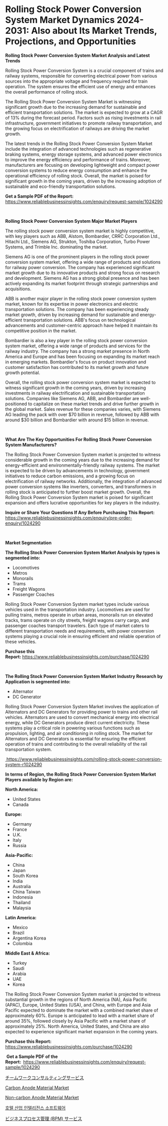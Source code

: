 <p><h1>Rolling Stock Power Conversion System Market Dynamics 2024-2031: Also about Its Market Trends, Projections, and Opportunities</h1></p><p><strong>Rolling Stock Power Conversion System Market Analysis and Latest Trends</strong></p>
<p><p>Rolling Stock Power Conversion System is a crucial component of trains and railway systems, responsible for converting electrical power from various sources into the appropriate voltage and frequency required for train operation. The system ensures the efficient use of energy and enhances the overall performance of rolling stock.</p><p>The Rolling Stock Power Conversion System Market is witnessing significant growth due to the increasing demand for sustainable and efficient transportation solutions. The market is expected to grow at a CAGR of 13% during the forecast period. Factors such as rising investments in rail infrastructure, government initiatives to promote railway transportation, and the growing focus on electrification of railways are driving the market growth.</p><p>The latest trends in the Rolling Stock Power Conversion System Market include the integration of advanced technologies such as regenerative braking systems, energy storage systems, and advanced power electronics to improve the energy efficiency and performance of trains. Moreover, manufacturers are focusing on developing lightweight and compact power conversion systems to reduce energy consumption and enhance the operational efficiency of rolling stock. Overall, the market is poised for significant growth in the coming years, driven by the increasing adoption of sustainable and eco-friendly transportation solutions.</p></p>
<p><strong>Get a Sample PDF of the Report:&nbsp;</strong> <a href="https://www.reliablebusinessinsights.com/enquiry/request-sample/1024290">https://www.reliablebusinessinsights.com/enquiry/request-sample/1024290</a></p>
<p>&nbsp;</p>
<p><strong>Rolling Stock Power Conversion System Major Market Players</strong></p>
<p><p>The rolling stock power conversion system market is highly competitive, with key players such as ABB, Alstom, Bombardier, CRRC Corporation Ltd., Hitachi Ltd., Siemens AG, Strukton, Toshiba Corporation, Turbo Power Systems, and Trimble Inc. dominating the market.</p><p>Siemens AG is one of the prominent players in the rolling stock power conversion system market, offering a wide range of products and solutions for railway power conversion. The company has experienced significant market growth due to its innovative products and strong focus on research and development. Siemens AG has a strong global presence and has been actively expanding its market footprint through strategic partnerships and acquisitions.</p><p>ABB is another major player in the rolling stock power conversion system market, known for its expertise in power electronics and electric transportation solutions. The company has been experiencing steady market growth, driven by increasing demand for sustainable and energy-efficient transportation solutions. ABB's focus on technological advancements and customer-centric approach have helped it maintain its competitive position in the market.</p><p>Bombardier is also a key player in the rolling stock power conversion system market, offering a wide range of products and services for the railway industry. The company has a strong market presence in North America and Europe and has been focusing on expanding its market reach in emerging markets. Bombardier's focus on product innovation and customer satisfaction has contributed to its market growth and future growth potential.</p><p>Overall, the rolling stock power conversion system market is expected to witness significant growth in the coming years, driven by increasing investments in railway electrification and sustainable transportation solutions. Companies like Siemens AG, ABB, and Bombardier are well-positioned to capitalize on these market trends and drive further growth in the global market. Sales revenue for these companies varies, with Siemens AG leading the pack with over $70 billion in revenue, followed by ABB with around $30 billion and Bombardier with around $15 billion in revenue.</p></p>
<p>&nbsp;</p>
<p><strong>What Are The Key Opportunities For Rolling Stock Power Conversion System Manufacturers?</strong></p>
<p><p>The Rolling Stock Power Conversion System market is projected to witness considerable growth in the coming years due to the increasing demand for energy-efficient and environmentally-friendly railway systems. The market is expected to be driven by advancements in technology, government initiatives to reduce carbon emissions, and a growing focus on electrification of railway networks. Additionally, the integration of advanced power conversion systems like inverters, converters, and transformers in rolling stock is anticipated to further boost market growth. Overall, the Rolling Stock Power Conversion System market is poised for significant expansion and offers lucrative opportunities for key players in the industry.</p></p>
<p><strong>Inquire or Share Your Questions If Any Before Purchasing This Report:</strong> <a href="https://www.reliablebusinessinsights.com/enquiry/pre-order-enquiry/1024290">https://www.reliablebusinessinsights.com/enquiry/pre-order-enquiry/1024290</a></p>
<p>&nbsp;</p>
<p><strong>Market Segmentation</strong></p>
<p><strong>The Rolling Stock Power Conversion System Market Analysis by types is segmented into:</strong></p>
<p><ul><li>Locomotives</li><li>Metros</li><li>Monorails</li><li>Trams</li><li>Freight Wagons</li><li>Passenger Coaches</li></ul></p>
<p><p>Rolling Stock Power Conversion System market types include various vehicles used in the transportation industry. Locomotives are used for pulling trains, metros operate in urban areas, monorails run on elevated tracks, trams operate on city streets, freight wagons carry cargo, and passenger coaches transport travelers. Each type of market caters to different transportation needs and requirements, with power conversion systems playing a crucial role in ensuring efficient and reliable operation of these vehicles.</p></p>
<p><strong>Purchase this Report:&nbsp;</strong><a href="https://www.reliablebusinessinsights.com/purchase/1024290">https://www.reliablebusinessinsights.com/purchase/1024290</a></p>
<p>&nbsp;</p>
<p><strong>The Rolling Stock Power Conversion System Market Industry Research by Application is segmented into:</strong></p>
<p><ul><li>Alternator</li><li>DC Generator</li></ul></p>
<p><p>Rolling Stock Power Conversion System Market involves the application of Alternators and DC Generators for providing power to trains and other rail vehicles. Alternators are used to convert mechanical energy into electrical energy, while DC Generators produce direct current electricity. These systems play a critical role in powering various functions such as propulsion, lighting, and air conditioning in rolling stock. The market for Alternators and DC Generators is essential for ensuring the efficient operation of trains and contributing to the overall reliability of the rail transportation system.</p></p>
<p><a href="https://www.reliablebusinessinsights.com/rolling-stock-power-conversion-system-r1024290">&nbsp;https://www.reliablebusinessinsights.com/rolling-stock-power-conversion-system-r1024290</a></p>
<p><strong>In terms of Region, the Rolling Stock Power Conversion System Market Players available by Region are:</strong></p>
<p>
    <p> <strong> North America: </strong>
        <ul>
            <li>United States</li>
            <li>Canada</li>
        </ul>
        </p> 
    <p> <strong> Europe: </strong>
        <ul>
            <li>Germany</li>
            <li>France</li>
            <li>U.K.</li>
            <li>Italy</li>
            <li>Russia</li>
        </ul>
        </p> 
    <p> <strong> Asia-Pacific: </strong>
        <ul>
            <li>China</li>
            <li>Japan</li>
            <li>South Korea</li>
            <li>India</li>
            <li>Australia</li>
            <li>China Taiwan</li>
            <li>Indonesia</li>
            <li>Thailand</li>
            <li>Malaysia</li>
        </ul>
        </p> 
    <p> <strong> Latin America: </strong>
        <ul>
            <li>Mexico</li>
            <li>Brazil</li>
            <li>Argentina Korea</li>
            <li>Colombia</li>
        </ul>
        </p> 
    <p> <strong> Middle East & Africa: </strong>
        <ul>
            <li>Turkey</li>
            <li>Saudi</li>
            <li>Arabia</li>
            <li>UAE</li>
            <li>Korea</li>
        </ul>
    </p>
    </p>
<p><p>The Rolling Stock Power Conversion System market is projected to witness substantial growth in the regions of North America (NA), Asia Pacific (APAC), Europe, United States (USA), and China, with Europe and Asia Pacific expected to dominate the market with a combined market share of approximately 60%. Europe is anticipated to lead with a market share of around 35%, followed closely by Asia Pacific with a market share of approximately 25%. North America, United States, and China are also expected to experience significant market expansion in the coming years.</p></p>
<p><strong>Purchase this Report: </strong><a href="https://www.reliablebusinessinsights.com/purchase/1024290">https://www.reliablebusinessinsights.com/purchase/1024290</a></p>
<p>&nbsp;<strong>Get a Sample PDF of the Report:&nbsp;&nbsp;</strong><a href="https://www.reliablebusinessinsights.com/enquiry/request-sample/1024290">https://www.reliablebusinessinsights.com/enquiry/request-sample/1024290</a></p>
<p><strong></strong></p>
<p><p><a href="https://github.com/EthanMorar2011/Market-Research-Report-List-1/blob/main/860747289559.md">チームワークコンサルティングサービス</a></p><p><a href="https://github.com/AndreanneHane2023/Market-Research-Report-List-1/blob/main/carbon-anode-material-market.md">Carbon Anode Material Market</a></p><p><a href="https://github.com/RyleeBauch2023/Market-Research-Report-List-1/blob/main/non-carbon-anode-material-market.md">Non-carbon Anode Material Market</a></p><p><a href="https://github.com/OliverBarry1954/Market-Research-Report-List-1/blob/main/963205782181.md">호텔 산업 인텔리전스 소프트웨어</a></p><p><a href="https://github.com/dzy793153605/Market-Research-Report-List-2/blob/main/866934989558.md">ビジネスプロセス管理 (BPM) サービス</a></p></p>